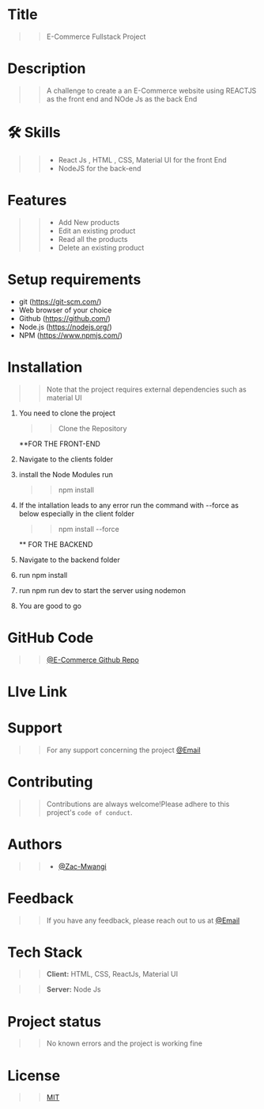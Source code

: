 # Title

> > E-Commerce Fullstack Project

# Description

> > A challenge to create a an E-Commerce website using REACTJS as the front end and NOde Js as the back End


# 🛠 Skills

> > - React Js , HTML , CSS, Material UI for the front End
> > - NodeJS for the back-end

# Features

> > - Add New products
> > - Edit an existing product
> > - Read all the products
> > - Delete an existing product

# Setup requirements

- git (https://git-scm.com/)
- Web browser of your choice
- Github (https://github.com/)
- Node.js (https://nodejs.org/)
- NPM (https://www.npmjs.com/)

# Installation

> > Note that the project requires external dependencies such as material UI

1. You need to clone the project
   > > Clone the Repository


    **FOR THE FRONT-END 
    
2. Navigate to the clients folder

3. install the Node Modules run
   > > npm install
4. If the intallation leads to any error run the command with --force as below especially in the client folder
   > > npm install --force

   ** FOR THE BACKEND

5. Navigate to the backend folder 
6. run npm install
7. run npm run dev to start the server using nodemon
8. You are good to go


# GitHub Code

> > [@E-Commerce Github Repo](https://github.com/Zac-Mwangi/E-Commerce-Final)

# LIve Link

# Support

> > For any support concerning the project
> > [@Email](zackmwangi998@gmail.com)

# Contributing

> > Contributions are always welcome!Please adhere to this project's `code of conduct`.

# Authors

> > - [@Zac-Mwangi](https://github.com/Zac-Mwangi/)

# Feedback

> > If you have any feedback, please reach out to us at [@Email](zackmwangi998@gmail.com)

# Tech Stack

> > **Client:** HTML, CSS, ReactJs, Material UI

> > **Server:** Node Js

# Project status

> > No known errors and the project is working fine

# License

> > [MIT](https://choosealicense.com/licenses/mit/)

